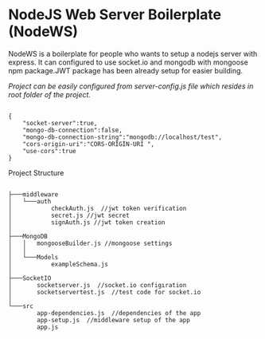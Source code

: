 # NodeJS Web Server Boilerplate (NodeWS)

NodeWS is a boilerplate for people who wants to setup a nodejs server with express. It can configured to use socket.io and mongodb with mongoose npm package.JWT package has been already setup for easier building.


_Project can be easily configured from server-config.js file which resides in root folder of the project._
```

{
    "socket-server":true,   
    "mongo-db-connection":false,
    "mongo-db-connection-string":"mongodb://localhost/test",
    "cors-origin-uri":"CORS-ORİGİN-URI ",
    "use-cors":true
}
```

Project Structure

```

├───middleware
│   └───auth
│           checkAuth.js  //jwt token verification
│           secret.js //jwt secret
│           signAuth.js //jwt token creation
│
├───MongoDB
│   │   mongooseBuilder.js //mongoose settings
│   │
│   └───Models
│           exampleSchema.js
│
├───SocketIO
│       socketserver.js  //socket.io configıration
│       socketservertest.js  //test code for socket.io
│
└───src
        app-dependencies.js  //dependencies of the app
        app-setup.js  //middleware setup of the app
        app.js 


```
